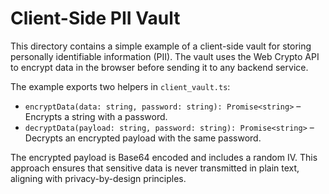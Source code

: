 # Client-Side PII Vault

This directory contains a simple example of a client-side vault for storing personally identifiable information (PII). The vault uses the Web Crypto API to encrypt data in the browser before sending it to any backend service.

The example exports two helpers in `client_vault.ts`:

- `encryptData(data: string, password: string): Promise<string>` – Encrypts a string with a password.
- `decryptData(payload: string, password: string): Promise<string>` – Decrypts an encrypted payload with the same password.

The encrypted payload is Base64 encoded and includes a random IV. This approach ensures that sensitive data is never transmitted in plain text, aligning with privacy-by-design principles.
